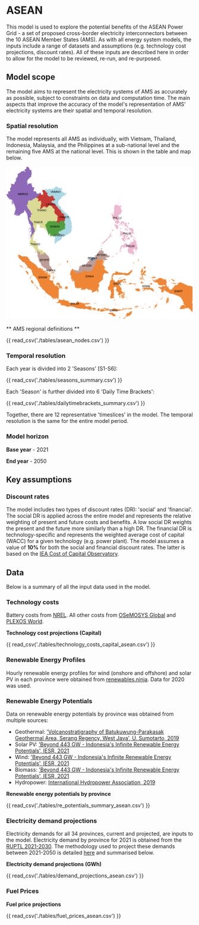# ASEAN

This model is used to explore the potential benefits of the ASEAN Power Grid -
a set of proposed cross-border electricity interconnectors between the 10 ASEAN 
Member States (AMS). As with all energy system models, the inputs include a 
range of datasets and assumptions (e.g. technology cost projections, discount 
rates). All of these inputs are described here in order to allow for the model 
to be reviewed, re-run, and re-purposed.

## Model scope


The model aims to represent the electricity systems of AMS as accurately as
possible, subject to constraints on data and computation time. The main aspects 
that improve the accuracy of the model's representation of AMS' 
electricity systems are their spatial and temporal resolution.


### Spatial resolution

The model represents all AMS as individually, with Vietnam, Thailand, Indonesia, 
Malaysia, and the Philippines at a sub-national level and the remaining five AMS
at the national level. This is shown in the table and map below. 

![ASEAN_map](./figures/asean_map.png "ASEAN model representation")

** AMS regional definitions  **

{{ read_csv('./tables/asean_nodes.csv') }}


### Temporal resolution

Each year is divided into 2 'Seasons' [S1-S6]: 

{{ read_csv('./tables/seasons_summary.csv') }}

Each 'Season' is further divided into 6 'Daily Time Brackets':

{{ read_csv('./tables/dailytimebrackets_summary.csv') }}

Together, there are 12 representative 'timeslices' in the model. The temporal 
resolution is the same for the entire model period. 


### Model horizon

**Base year** - 2021

**End year** - 2050


## Key assumptions

### Discount rates

The model includes two types of discount rates (DR): 'social' and 'financial'. 
The social DR is applied across the entire model and represents the relative 
weighting of present and future costs and benefits. A low social DR weights the 
present and the future more similarly than a high DR. The financial DR is 
technology-specific and represents the weighted average cost of capital (WACC) 
for a given technology (e.g. power plant). The model assumes a value of 
**10%** for both the social and financial discount rates. The latter is based 
on the [IEA Cost of Capital Observatory](https://www.iea.org/data-and-statistics/data-tools/cost-of-capital-observatory). 


## Data

Below is a summary of all the input data used in the model.

### Technology costs

Battery costs from [NREL](https://www.nrel.gov/docs/fy21osti/79236.pdf). 
All other costs from [OSeMOSYS Global](https://www.nature.com/articles/s41597-022-01737-0)
and [PLEXOS World](https://dataverse.harvard.edu/dataverse/PLEXOS-World).


**Technology cost projections (Capital)**

{{  read_csv('./tables/technology_costs_capital_asean.csv')  }}


### Renewable Energy Profiles

Hourly renewable energy profiles for wind (onshore and offshore) and solar PV 
in each province were obtained from [renewables.ninja](https://www.renewables.ninja/).
Data for 2020 was used.


### Renewable Energy Potentials

Data on renewable energy potentials by province was obtained from multiple 
sources:

- Geothermal: ['Volcanostratigraphy of Batukuwung-Parakasak Geothermal Area, Serang Regency, West Java', U. Sumotarto, 2019](https://iopscience.iop.org/article/10.1088/1742-6596/1363/1/012048) 
- Solar PV: ['Beyond 443 GW - Indonesia's Infinite Renewable Energy Potentials', IESR, 2021](https://iesr.or.id/en/pustaka/beyond-443-gw-indonesias-infinite-renewable-energy-potentials)
- Wind: ['Beyond 443 GW - Indonesia's Infinite Renewable Energy Potentials', IESR, 2021](https://iesr.or.id/en/pustaka/beyond-443-gw-indonesias-infinite-renewable-energy-potentials)
- Biomass: ['Beyond 443 GW - Indonesia's Infinite Renewable Energy Potentials', IESR, 2021](https://iesr.or.id/en/pustaka/beyond-443-gw-indonesias-infinite-renewable-energy-potentials)
- Hydropower: [International Hydropower Association, 2019](reate-the-demand-for-industrial-development#:~:text=The%20biggest%20hydropower%20potential%20is,Tenggara%2DMaluku%20is%201.1%20GW)

**Renewable energy potentials by province**

{{  read_csv('./tables/re_potentials_summary_asean.csv')  }}


### Electricity demand projections

Electricity demands for all 34 provinces, current and projected, are inputs to 
the model. Electricity demand by province for 2021 is obtained from the [RUPTL 2021-2030](https://web.pln.co.id/statics/uploads/2021/10/ruptl-2021-2030.pdf). The methodology used to project these 
demands between 2021-2050 is detailed [here](https://docs.google.com/spreadsheets/d/1P9va-0Nhl3Tfr68iV4I5B9J3yA1qSakN/edit?usp=sharing&ouid=100957394761881350527&rtpof=true&sd=true) and summarised below.

**Electricity demand projections (GWh)**

{{  read_csv('./tables/demand_projections_asean.csv')  }}


### Fuel Prices

**Fuel price projections**

{{  read_csv('./tables/fuel_prices_asean.csv')  }}
